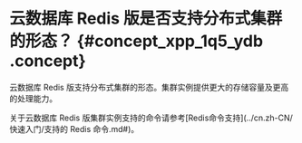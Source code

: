 # 云数据库 Redis 版是否支持分布式集群的形态？ {#concept_xpp_1q5_ydb .concept}

云数据库 Redis 版支持分布式集群的形态。集群实例提供更大的存储容量及更高的处理能力。

关于云数据库 Redis 版集群实例支持的命令请参考[Redis命令支持](../cn.zh-CN/快速入门/支持的 Redis 命令.md#)。

